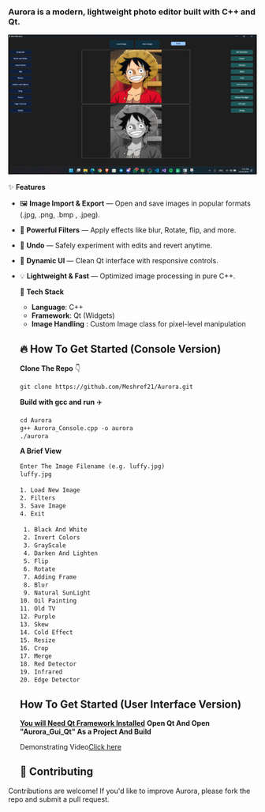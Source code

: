 ###     Aurora is a modern, lightweight photo editor built with C++ and Qt.

![image alt](https://github.com/Meshref21/Aurora/blob/main/Screenshot_2025-10-17_10_17_55.png?raw=true)


✨ **Features**
- 🖼️ **Image Import & Export** — Open and save images in popular formats (.jpg, .png, .bmp , .jpeg).
- 🎨 **Powerful Filters** — Apply effects like blur, Rotate, flip, and more.
- 🔄 **Undo** — Safely experiment with edits and revert anytime.
- 🧩 **Dynamic UI** — Clean Qt interface with responsive controls.
- 💡 **Lightweight & Fast** — Optimized image processing in pure C++.


  🧠 **Tech Stack**
  - **Language**: C++
  - **Framework**: Qt (Widgets)
  - **Image Handling** : Custom Image class for pixel-level manipulation


  ## 🔥 How To Get Started (Console Version)

  **Clone The Repo** 👇
  ```
  git clone https://github.com/Meshref21/Aurora.git
  ```
  **Build with gcc and run** ✈️
  ```
  cd Aurora
  g++ Aurora_Console.cpp -o aurora
  ./aurora
  ```
  **A Brief View**
  ```
  Enter The Image Filename (e.g. luffy.jpg)
  luffy.jpg

  1. Load New Image
  2. Filters
  3. Save Image
  4. Exit

   1. Black And White
   2. Invert Colors
   3. GrayScale
   4. Darken And Lighten
   5. Flip
   6. Rotate
   7. Adding Frame
   8. Blur
   9. Natural SunLight
  10. Oil Painting
  11. Old TV
  12. Purple
  13. Skew
  14. Cold Effect
  15. Resize
  16. Crop
  17. Merge
  18. Red Detector
  19. Infrared
  20. Edge Detector
  ```

  ## How To Get Started (User Interface Version)
  **[You will Need Qt Framework Installed](https://www.qt.io/)**
  **Open Qt And Open "Aurora_Gui_Qt" As a Project And Build**

  Demonstrating Video[Click here](https://www.youtube.com/watch?v=zuN_-VMkXjc)

  ## 🤝 Contributing

Contributions are welcome!
If you'd like to improve Aurora, please fork the repo and submit a pull request.
